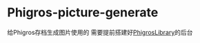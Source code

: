 # Phigros-picture-generate
给Phigros存档生成图片使用的
需要提前搭建好[PhigrosLibrary](https://github.com/7aGiven/PhigrosLibrary)的后台
